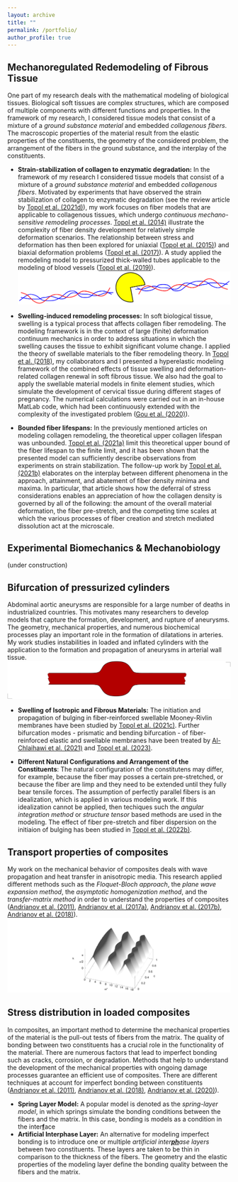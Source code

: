 ```yaml
---
layout: archive
title: ""
permalink: /portfolio/
author_profile: true
---
```




## Mechanoregulated Redemodeling of Fibrous Tissue

One part of my research deals with the mathematical modeling of biological tissues.
Biological soft tissues are complex structures, which are composed of  multiple components with different functions and properties. 
In the framework of my research, I considered tissue models that consist of a mixture of a _ground substance material_ and embedded _collagenous fibers_.
The macroscopic properties of the material result from the elastic properties of the constituents, the geometry of the considered problem, the arrangement of the fibers in the ground substance, and the interplay of the constituents.

* **Strain-stabilization of collagen to enzymatic degradation:**
In the framework of my research I considered tissue models that consist of a mixture of a _ground substance material_ and embedded _collagenous fibers_.
Motivated by experiments that have observed the strain stabilization of collagen to enzymatic degradation  (see the review article by [Topol et al. (2021d)](https://doi.org/10.1115/1.4052752)),
my work focuses on  fiber models that are applicable to collagenous tissues, which undergo _continuous mechano-sensitive remodeling processes_.
[Topol et al. (2014)](https://doi.org/10.1093/imamat/hxu027) illustrate the complexity of fiber density development for relatively simple deformation scenarios.
The relationship between stress and deformation has then been explored for uniaxial ([Topol et al. (2015)](https://doi.org/10.1007/s10665-014-9771-9)) and biaxial deformation problems ([Topol et al. (2017)](https://doi.org/10.1007/s11043-016-9315-y)).
A study applied the remodeling model to pressurized thick-walled tubes applicable to the modeling of blood vessels ([Topol et al. (2019)](https://doi.org/10.1016/j.euromechsol.2019.103800)).
![Degradation](/images/PMAN3.png)

* **Swelling-induced remodeling processes:** 
In soft biological tissue, swelling is a typical process that affects collagen fiber remodeling. The modeling framework is in the context of large (finite) deformation continuum mechanics in order to address situations in which the swelling causes the tissue to exhibit significant volume change.
I applied the theory of swellable materials to the fiber remodeling theory.
In [Topol et al. (2018)](https://doi.org/10.1007/s10237-018-1043-6), my collaborators and I presented a hyperelastic modeling framework of the combined effects of tissue swelling and
deformation-related collagen renewal in soft fibrous tissue.
 We also had the goal to apply the swellable material models in finite element studies, which simulate the development of cervical tissue during different stages of pregnancy.
The numerical calculations were carried out in an in-house MatLab code,
which had been continuously extended  with the complexity of the investigated problem ([Gou et al. (2020)](https://doi.org/10.1115/1.4045810)).


* **Bounded fiber lifespans:**
In the previously mentioned articles on modeling collagen remodeling, the theoretical upper collagen lifespan was unbounded.
[Topol et al. (2021a)](https://doi.org/10.1016/j.jmbbm.2020.104154) limit this theoretical upper bound of the fiber lifespan to the finite limit, and it has been shown that the presented model can sufficiently describe observations from experiments on strain stabilization.
The follow-up work by [Topol et al. (2021b)](https://doi.org/10.1016/j.mechrescom.2021.103740) elaborates on the interplay between different phenomena in the approach, attainment, and abatement of fiber density minima and maxima. In particular, that article shows how the deferral of stress considerations enables an appreciation of how the collagen density is governed by all of the following: the amount of the overall material deformation, the fiber pre-stretch, and the competing time scales at which the various processes of fiber creation and stretch mediated dissolution act at the microscale.


## Experimental Biomechanics & Mechanobiology

(under construction)


##  Bifurcation of pressurized cylinders

Abdominal aortic aneurysms are responsible for a large number of deaths in industrialized countries.
This motivates many researchers to develop models that capture the formation, development, and rupture of aneurysms.
The geometry, mechanical properties, and numerous biochemical processes play an important role in the formation of dilatations in arteries.
My work studies instabilities in loaded and inflated cylinders with the application to the formation and propagation of aneurysms in arterial wall tissue.
![Degradation](/images/BulgingHP.png)


* **Swelling of Isotropic and Fibrous Materials:**
The initiation and propagation of bulging in fiber-reinforced swellable Mooney-Rivlin membranes have been studied by
[Topol et al. (2021c)](https://doi.org/10.1007/s10665-021-10123-5). Further bifurcation modes - prismatic and bending bifurcation - of fiber-reinforced elastic and swellable membranes have been treated by [Al-Chlaihawi et al. (2021)](https://doi.org/10.1177/10812865211058767) and [Topol et al. (2023)](https://doi.org/10.22055/JACM.2022.40949.3677).
<!---
![Degradation](/images/Fig1turnedaNEW.png)
-->

* **Different Natural Configurations and Arrangement of the Constituents**: The natural configuration of the constitutens may differ, for example, because the fiber may posses a certain pre-stretched, or because the fiber are limp and they need to be extended until they fully bear tensile forces. The assumption of perfectly parallel fibers is an idealization, which is applied in various modeling work. If this idealization cannot be applied, then techiques such the _angular integration method_ or _structure tensor_ based methods are used in the modeling. The effect of fiber pre-stretch and fiber dispersion on the initiaion of bulging has been studied in [Topol et al. (2022b)](https://doi.org/10.1007/s10665-021-10123-5).

<!---
-->

## Transport properties of composites

My work on the mechanical behavior of composites deals with wave propagation and heat transfer in anisotropic media.
This research applied different methods such as the _Floquet-Bloch approach_, the _plane wave expansion method_, the _asymptotic homogenization method_, and the _transfer-matrix method_ in order to understand the properties of composites ([Andrianov et al. (2011)](https://doi.org/10.1002/zamm.201000176), [Andrianov et al. (2017a)](https://doi.org/10.1007/s00707-016-1765-4), [Andrianov et al. (2017b)](https://doi.org/10.1016/j.ijheatmasstransfer.2017.03.124), [Andrianov et al. (2018)](https://doi.org/10.1016/j.wavemoti.2017.12.007)).
![Dispersion](/images/RealNEW.png)


## Stress distribution in loaded composites
In composites, an important method to determine the mechanical properties of the material is the pull-out tests of fibers from the matrix. 
The quality of bonding between two constituents has a crucial role in the functionality of the material.
There are numerous factors that lead to imperfect bonding such as cracks, corrosion, or degradation.
Methods that help to understand the development of the mechanical properties with ongoing damage processes guarantee an efficient use of composites.
There are different techniques at account for imperfect bonding between constituents ([Andrianov et al. (2011)](https://doi.org/10.1007/s00419-008-0265-y), [Andrianov et al. (2018)](https://doi.org/10.1016/j.wavemoti.2017.12.007), [Andrianov et al. (2020)](https://doi.org/10.1007/s00707-020-02634-6)).
* **Spring Layer Model:**  A popular model is denoted as the _spring-layer model_, in which springs simulate the bonding conditions between the fibers and the matrix. In this case, bonding is models as a condition in the inter<ins>**f**</ins>ace 
* **Artificial Interphase Layer:** An alternative for modeling imperfect bonding is to introduce one or multiple _artificial inter<ins>**ph**</ins>ase layers_ between two constituents. These layers are taken to be thin in comparison to the thickness of the fibers. The geometry and the elastic properties of the modeling layer define the bonding quality between the fibers and the matrix.




